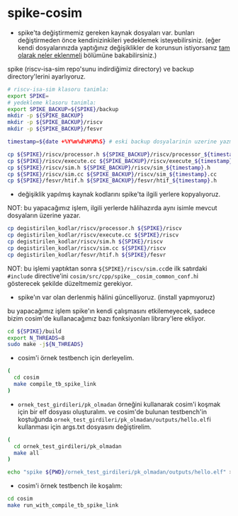 # spike-cosim

- spike'ta değiştirmemiz gereken kaynak dosyaları var. bunları değiştirmeden önce kendinizinkileri yedeklemek isteyebilirsiniz. (eğer kendi dosyalarınızda yaptığınız değişiklikler de korunsun istiyorsanız [tam olarak neler eklenmeli]() bölümüne bakabilirsiniz.)

spike (riscv-isa-sim repo'sunu indirdiğimiz directory) ve backup directory'lerini ayarlıyoruz.

```bash
# riscv-isa-sim klasoru tanimla:
export SPIKE=
# yedekleme klasoru tanimla:
export SPIKE_BACKUP=${SPIKE}/backup
mkdir -p ${SPIKE_BACKUP}
mkdir -p ${SPIKE_BACKUP}/riscv
mkdir -p ${SPIKE_BACKUP}/fesvr

timestamp=${date +%Y%m%d%H%M%S} # eski backup dosyalarinin uzerine yazmamak icin

cp ${SPIKE}/riscv/processor.h ${SPIKE_BACKUP}/riscv/processor_${timestamp}.h
cp ${SPIKE}/riscv/execute.cc ${SPIKE_BACKUP}/riscv/execute_${timestamp}.cc
cp ${SPIKE}/riscv/sim.h ${SPIKE_BACKUP}/riscv/sim_${timestamp}.h
cp ${SPIKE}/riscv/sim.cc ${SPIKE_BACKUP}/riscv/sim_${timestamp}.cc
cp ${SPIKE}/fesvr/htif.h ${SPIKE_BACKUP}/fesvr/htif_${timestamp}.h
```

- değişiklik yapılmış kaynak kodlarını spike'ta ilgili yerlere kopyalıyoruz. 


NOT: bu yapacağımız işlem, ilgili yerlerde hâlihazırda aynı isimle mevcut dosyaların üzerine yazar.

```bash
cp degistirilen_kodlar/riscv/processor.h ${SPIKE}/riscv
cp degistirilen_kodlar/riscv/execute.cc ${SPIKE}/riscv
cp degistirilen_kodlar/riscv/sim.h ${SPIKE}/riscv
cp degistirilen_kodlar/riscv/sim.cc ${SPIKE}/riscv
cp degistirilen_kodlar/fesvr/htif.h ${SPIKE}/fesvr
```
NOT: bu işlemi yaptıktan sonra `${SPIKE}/riscv/sim.cc`de ilk satırdaki `#include` directive'ini `cosim/src/cpp/spike__cosim_common_conf.h`i gösterecek şekilde düzeltmemiz gerekiyor. 
- spike'ın var olan derlenmiş hâlini güncelliyoruz. (install yapmıyoruz)

bu yapacağımız işlem spike'ın kendi çalışmasını etkilemeyecek, sadece bizim cosim'de kullanacağımız bazı fonksiyonları library'lere ekliyor.


```bash
cd ${SPIKE}/build
export N_THREADS=8
sudo make -j${N_THREADS}
```


- cosim'i örnek testbench için derleyelim.

```bash
(
  cd cosim
  make compile_tb_spike_link
)
```

- `ornek_test_girdileri/pk_olmadan` örneğini kullanarak cosim'i koşmak için bir elf dosyası oluşturalım. ve cosim'de bulunan testbench'in koştuğunda `ornek_test_girdileri/pk_olmadan/outputs/hello.elf`i kullanması için args.txt dosyasını değiştirelim.
```bash
(
  cd ornek_test_girdileri/pk_olmadan
  make all
)

echo "spike ${PWD}/ornek_test_girdileri/pk_olmadan/outputs/hello.elf" > cosim/log/args.txt
```

- cosim'i örnek testbench ile koşalım:

```bash
cd cosim
make run_with_compile_tb_spike_link
```
